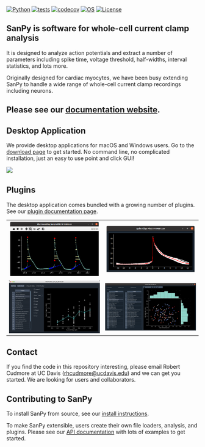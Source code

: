 
[![Python](https://img.shields.io/badge/python-3.8|3.9|3.10|3.11-blue.svg)](https://www.python.org/downloads/release/python-3111/)
[![tests](https://github.com/cudmore/SanPy/workflows/Test/badge.svg)](https://github.com/cudmore/SanPy/actions)
[![codecov](https://codecov.io/gh/cudmore/SanPy/branch/master/graph/badge.svg?token=L7L3FB04IP)](https://codecov.io/gh/cudmore/SanPy)
[![OS](https://img.shields.io/badge/OS-Linux|Windows|macOS-blue.svg)]()
[![License](https://img.shields.io/badge/license-GPLv3-blue)](https://github.com/cudmore/SanPy/blob/master/LICENSE)


## SanPy is software for whole-cell current clamp analysis

It is designed to analyze action potentials and extract a number of parameters including spike time, voltage threshold, half-widths, interval statistics, and lots more.

Originally designed for cardiac myocytes, we have been busy extending SanPy to handle a wide range of whole-cell current clamp recordings including neurons.

## Please see our [documentation website](https://cudmore.github.io/SanPy/).

## Desktop Application

We provide desktop applications for macOS and Windows users. Go to the [download page](https://cudmore.github.io/SanPy/download/) to get started. No command line, no complicated installation, just an easy to use point and click GUI!

<IMG SRC="docs/docs/img/sanpy-app.png" width=600>

## Plugins
 
The desktop application comes bundled with a growing number of plugins. See our [plugin documentation page](https://cudmore.github.io/SanPy/plugins/).

<table style="border=1px">
<tr>
    <td>
    <IMG SRC="docs/docs/img/plugins/plot-recording.png" width=300>
    </td>
    <td>
    <IMG SRC="docs/docs/img/plugins/spike-clips.png" width=300>
    </td>
</tr>
<tr>
    <td>
    <IMG SRC="docs/docs/img/plugins/plot-fi.png" width=300>
    </td>
    <td>
    <IMG SRC="docs/docs/img/plugins/scatter-plot.png" width=300>
    </td>
</tr>
</table>

## Contact

If you find the code in this repository interesting, please email Robert Cudmore at UC Davis (rhcudmore@ucdavis.edu) and we can get you started. We are looking for users and collaborators.

## Contributing to SanPy

To install SanPy from source, see our [install instructions](https://cudmore.github.io/SanPy/install/).

To make SanPy extensible, users create their own file loaders, analysis, and plugins. Please see our [API documentation](https://cudmore.github.io/SanPy/api/overview) with lots of examples to get started.
